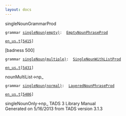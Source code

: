 ```yaml
---
layout: docs
---
```

<span class="title">singleNoun</span><span class="type">GrammarProd</span>

`grammar `<span class="classExtLink">[`singleNoun(empty)`](../object/singleNoun(empty).html)</span>` :   `[`EmptyNounPhraseProd`](../object/EmptyNounPhraseProd.html)

[`en_us.t`](../file/en_us.t.html)`[`[`5415`](../source/en_us.t.html#5415)`]`



\[badness 500\]



`grammar `<span class="classExtLink">[`singleNoun(multiple)`](../object/singleNoun(multiple).html)</span>` :   `[`SingleNounWithListProd`](../object/SingleNounWithListProd.html)

[`en_us.t`](../file/en_us.t.html)`[`[`5431`](../source/en_us.t.html#5431)`]`



nounMultiList-\>np\_



`grammar `<span class="classExtLink">[`singleNoun(normal)`](../object/singleNoun(normal).html)</span>` :   `[`LayeredNounPhraseProd`](../object/LayeredNounPhraseProd.html)

[`en_us.t`](../file/en_us.t.html)`[`[`5406`](../source/en_us.t.html#5406)`]`



singleNounOnly-\>np\_
TADS 3 Library Manual  
Generated on 5/16/2013 from TADS version 3.1.3



